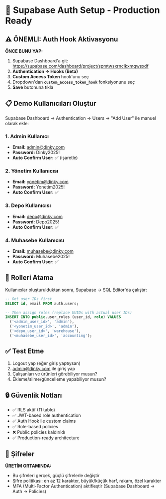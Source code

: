 # 🔐 Supabase Auth Setup - Production Ready

## ⚠️ ÖNEMLI: Auth Hook Aktivasyonu

**ÖNCE BUNU YAP:**

1. Supabase Dashboard'a git: https://supabase.com/dashboard/project/spmtwsxrnclkxmqwsxdf
2. **Authentication → Hooks (Beta)**
3. **Custom Access Token** hook'unu seç
4. Dropdown'dan **`custom_access_token_hook`** fonksiyonunu seç
5. **Save** butonuna tıkla

## 📋 Demo Kullanıcıları Oluştur

Supabase Dashboard → Authentication → Users → "Add User" ile manuel olarak ekle:

### 1. Admin Kullanıcı
- **Email:** admin@dinky.com
- **Password:** Dinky2025!
- **Auto Confirm User:** ✅ (işaretle)

### 2. Yönetim Kullanıcısı
- **Email:** yonetim@dinky.com
- **Password:** Yonetim2025!
- **Auto Confirm User:** ✅

### 3. Depo Kullanıcısı
- **Email:** depo@dinky.com
- **Password:** Depo2025!
- **Auto Confirm User:** ✅

### 4. Muhasebe Kullanıcısı
- **Email:** muhasebe@dinky.com
- **Password:** Muhasebe2025!
- **Auto Confirm User:** ✅

## 🎯 Rolleri Atama

Kullanıcılar oluşturulduktan sonra, Supabase → SQL Editor'da çalıştır:

```sql
-- Get user IDs first
SELECT id, email FROM auth.users;

-- Then assign roles (replace UUIDs with actual user IDs)
INSERT INTO public.user_roles (user_id, role) VALUES
  ('<admin_user_id>', 'admin'),
  ('<yonetim_user_id>', 'admin'),
  ('<depo_user_id>', 'warehouse'),
  ('<muhasebe_user_id>', 'accounting');
```

## ✅ Test Etme

1. Logout yap (eğer giriş yaptıysan)
2. admin@dinky.com ile giriş yap
3. Çalışanları ve ürünleri görebiliyor musun?
4. Ekleme/silme/güncelleme yapabiliyor musun?

## 🔒 Güvenlik Notları

- ✅ RLS aktif (11 tablo)
- ✅ JWT-based role authentication
- ✅ Auth Hook ile custom claims
- ✅ Role-based policies
- ❌ Public policies kaldırıldı
- ✅ Production-ready architecture

## 📝 Şifreler

**ÜRETİM ORTAMINDA:**
- Bu şifreleri gerçek, güçlü şifrelerle değiştir
- Şifre politikası: en az 12 karakter, büyük/küçük harf, rakam, özel karakter
- MFA (Multi-Factor Authentication) aktifleştir (Supabase Dashboard → Auth → Policies)